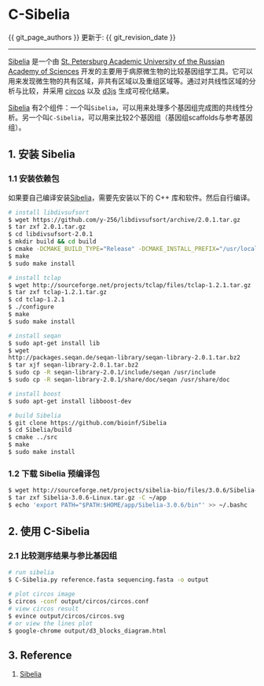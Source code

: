 # C-Sibelia

{{ git_page_authors }} 更新于: {{ git_revision_date }}

---

[Sibelia][] 是一个由 [St. Petersburg Academic University of the Russian Academy of Sciences][] 开发的主要用于病原微生物的比较基因组学工具。它可以用来发现微生物的共有区域，非共有区域以及重组区域等。通过对共线性区域的分析与比较，并采用 [circos][] 以及 [d3js][] 生成可视化结果。

[Sibelia][] 有2个组件：一个叫`Sibelia`，可以用来处理多个基因组完成图的共线性分析。另一个叫`C-Sibelia`，可以用来比较2个基因组（基因组scaffolds与参考基因组）。

## 1. 安装 Sibelia

### 1.1 安装依赖包

如果要自己编译安装[Sibelia][]，需要先安装以下的 C++ 库和软件。然后自行编译。

```bash
# install libdivsufsort
$ wget https://github.com/y-256/libdivsufsort/archive/2.0.1.tar.gz
$ tar zxf 2.0.1.tar.gz
$ cd libdivsufsort-2.0.1
$ mkdir build && cd build
$ cmake -DCMAKE_BUILD_TYPE="Release" -DCMAKE_INSTALL_PREFIX="/usr/local" ..
$ make
$ sudo make install

# install tclap
$ wget http://sourceforge.net/projects/tclap/files/tclap-1.2.1.tar.gz
$ tar zxf tclap-1.2.1.tar.gz
$ cd tclap-1.2.1
$ ./configure
$ make
$ sudo make install

# install seqan
$ sudo apt-get install lib
$ wget
http://packages.seqan.de/seqan-library/seqan-library-2.0.1.tar.bz2
$ tar xjf seqan-library-2.0.1.tar.bz2
$ sudo cp -R seqan-library-2.0.1/include/seqan /usr/include
$ sudo cp -R seqan-library-2.0.1/share/doc/seqan /usr/share/doc

# install boost
$ sudo apt-get install libboost-dev

# build Sibelia
$ git clone https://github.com/bioinf/Sibelia
$ cd Sibelia/build
$ cmake ../src
$ make
$ sudo make install
```

### 1.2 下载 Sibelia 预编译包

```bash
$ wget http://sourceforge.net/projects/sibelia-bio/files/3.0.6/Sibelia-3.0.6-Linux.tar.gz
$ tar zxf Sibelia-3.0.6-Linux.tar.gz -C ~/app
$ echo 'export PATH="$PATH:$HOME/app/Sibelia-3.0.6/bin"' >> ~/.bashc
```

## 2. 使用 C-Sibelia

### 2.1 比较测序结果与参比基因组

```bash
# run sibelia
$ C-Sibelia.py reference.fasta sequencing.fasta -o output

# plot circos image
$ circos -conf output/circos/circos.conf
# view circos result
$ evince output/circos/circos.svg
# or view the lines plot
$ google-chrome output/d3_blocks_diagram.html
```

## 3. Reference

1. [Sibelia](http://bioinf.spbau.ru/sibelia)


[Sibelia]: http://bioinf.spbau.ru/sibelia
[St. Petersburg Academic University of the Russian Academy of Sciences]: http://spbau.ru
[circos]: http://circos.ca
[d3js]: http://d3js.org
